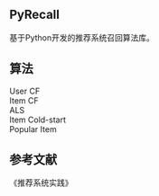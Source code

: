 ## PyRecall
基于Python开发的推荐系统召回算法库。

## 算法
User CF  
Item CF  
ALS  
Item Cold-start  
Popular Item  


## 参考文献
《推荐系统实践》
